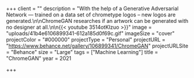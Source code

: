 +++
client = ""
description = "With the help of a Generative Adversarial Network — trained on a data set of chrometype logos – new logos are generated.\n\nChromeGAN researches if an artwork can be generated with no designer at all.\n\n{{< youtube 3514otKIzuo >}}"
image = "uploads/41b4e6106899341-612a185d0f69c.gif"
imageSize = "cover"
projectColor = "#000000"
projectType = "Personal"
projectURL = "https://www.behance.net/gallery/106899341/ChromeGAN"
projectURLSite = "Behance"
size = "Large"
tags = ["Machine Learning"]
title = "ChromeGAN"
year = 2021

+++
